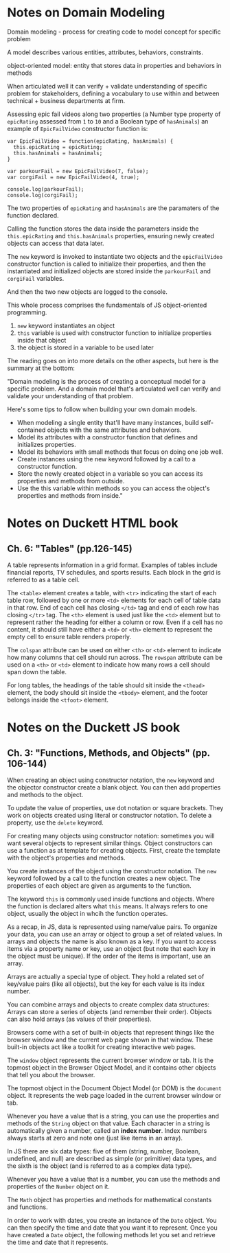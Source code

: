 
# Notes on Domain Modeling

Domain modeling - process for creating code to model concept for specific problem

A model describes various entities, attributes, behaviors, constraints.

object-oriented model: entity that stores data in properties and behaviors in methods

When articulated well it can verify + validate understanding of specific problem for stakeholders, defining a vocabulary to use within and between technical + business departments at firm.

Assessing epic fail videos along two properties (a Number type property of `epicRating` assessed from `1` to `10` and a Boolean type of `hasAnimals`) an example of `EpicFailVideo` constructor function is:
```
var EpicFailVideo = function(epicRating, hasAnimals) {
  this.epicRating = epicRating;
  this.hasAnimals = hasAnimals;
}

var parkourFail = new EpicFailVideo(7, false);
var corgiFail = new EpicFailVideo(4, true);

console.log(parkourFail);
console.log(corgiFail);
```
The two properties of `epicRating` and `hasAnimals` are the paramaters of the function declared.

Calling the function stores the data inside the parameters inside the `this.epicRating` and `this.hasAnimals` properties, ensuring newly created objects can access that data later.

The `new` keyword is invoked to instantiate two objects and the `epicFailVideo` constructor function is called to initialize their properties, and then the instantiated and initialized objects are stored inside the `parkourFail` and `corgiFail` variables.

And then the two new objects are logged to the console.

This whole process comprises the fundamentals of JS object-oriented programming.

1. `new` keyword instantiates an object
2. `this` variable is used with constructor function to initialize properties inside that object
3. the object is stored in a variable to be used later

The reading goes on into more details on the other aspects, but here is the summary at the bottom:

"Domain modeling is the process of creating a conceptual model for a specific problem. And a domain model that's articulated well can verify and validate your understanding of that problem.

Here's some tips to follow when building your own domain models.

- When modeling a single entity that'll have many instances, build self-contained objects with the same attributes and behaviors.
- Model its attributes with a constructor function that defines and initializes properties.
- Model its behaviors with small methods that focus on doing one job well.
- Create instances using the new keyword followed by a call to a constructor function.
- Store the newly created object in a variable so you can access its properties and methods from outside.
- Use the this variable within methods so you can access the object's properties and methods from inside."

# Notes on Duckett HTML book

## Ch. 6: "Tables" (pp.126-145)

A table represents information in a grid format. Examples of tables include financial reports, TV schedules, and sports results. Each block in the grid is referred to as a table cell.

The `<table>` element creates a table, with `<tr>` indicating the start of each table row, followed by one or more `<td>` elements for each cell of table data in that row. End of each cell has closing `</td>` tag and end of each row has closing `</tr>` tag. The `<th>` element is used just like the `<td>` element but to represent rather the heading for either a column or row. Even if a cell has no content, it should still have either a `<td>` or `<th>` element to represent the empty cell to ensure table renders properly.

The `colspan` attribute can be used on either `<th>` or `<td>` element to indicate how many columns that cell should run across. The `rowspan` attribute can be used on a `<th>` or `<td>` element to indicate how many rows a cell should span down the table.

For long tables, the headings of the table should sit inside the `<thead>` element, the body should sit inside the `<tbody>` element, and the footer belongs inside the `<tfoot>` element.

# Notes on the Duckett JS book

## Ch. 3: "Functions, Methods, and Objects" (pp. 106-144)

When creating an object using constructor notation, the `new` keyword and the objector constructor create a blank object. You can then add properties and methods to the object.

To update the value of properties, use dot notation or square brackets. They work on objects created using literal or constructor notation. To delete a property, use the `delete` keyword.

For creating many objects using constructor notation: sometimes you will want several objects to represent similar things. Object constructors can use a function as at template for creating objects. First, create the template with the object's properties and methods.

You create instances of the object using the constructor notation. The `new` keyword followed by a call to the function creates a new object. The properties of each object are given as arguments to the function.

The keyword `this` is commonly used inside functions and objects. Where the function is declared alters what `this` means. It always refers to one object, usually the object in whcih the function operates.

As a recap, in JS, data is represented using name/value pairs. To organize your data, you can use an array or object to group a set of related values. In arrays and objects the name is also known as a key. If you want to access items via a property name or key, use an object (but note that each key in the object must be unique). If the order of the items is important, use an array.

Arrays are actually a special type of object. They hold a related set of key/value pairs (like all objects), but the key for each value is its index number.

You can combine arrays and objects to create complex data structures: Arrays can store a series of objects (and remember their order). Objects can also hold arrays (as values of their properties).

Browsers come with a set of built-in objects that represent things like the browser window and the current web page shown in that window. These built-in objects act like a toolkit for creating interactive web pages.

The `window` object represents the current browser window or tab. It is the topmost object in the Browser Object Model, and it contains other objects that tell you about the browser.

The topmost object in the Document Object Model (or DOM) is the `document` object. It represents the web page loaded in the current browser window or tab.

Whenever you have a value that is a string, you can use the properties and methods of the `String` object on that value. Each character in a string is automatically given a number, called an **index number**. Index numbers always starts at zero and note one (just like items in an array).

In JS there are six data types: five of them (string, number, Boolean, undefined, and null) are described as simple (or primitive) data types, and the sixth is the object (and is referred to as a complex data type).

Whenever you have a value that is a number, you can use the methods and properties of the `Number` object on it.

The `Math` object has properties and methods for mathematical constants and functions.

In order to work with dates, you create an instance of the `Date` object. You can then specify the time and date that you want it to represent. Once you have created a `Date` object, the following methods let you set and retrieve the time and date that it represents.